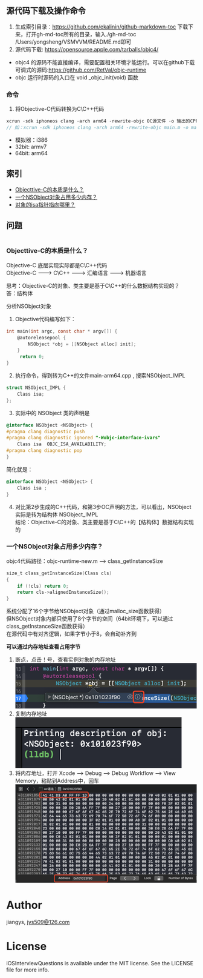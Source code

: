 ## 源代码下载及操作命令
1. 生成索引目录：https://github.com/ekalinin/github-markdown-toc  下载下来，打开gh-md-toc所有的目录，输入./gh-md-toc /Users/yongsheng/VSMVVM/README.md即可
2. 源代码下载: https://opensource.apple.com/tarballs/objc4/   
  - objc4 的源码不能直接编译，需要配置相关环境才能运行。可以在github下载可调式的源码:https://github.com/RetVal/objc-runtime   
  - objc 运行时源码的入口在 void _objc_init(void) 函数

### 命令
1. 将Objective-C代码转换为C\C++代码
```Objective-C
xcrun -sdk iphoneos clang -arch arm64 -rewrite-objc OC源文件 -o 输出的CPP文件
// 如：xcrun -sdk iphoneos clang -arch arm64 -rewrite-objc main.m -o main-arm64.cpp
```
- 模拟器：i386
- 32bit: armv7
- 64bit: arm64


## 索引
   * [Objecttive-C的本质是什么？](#Objecttive-C的本质是什么？)
   * [一个NSObject对象占用多少内存？](#一个nsobject对象占用多少内存)
   * [对象的isa指针指向哪里？](#对象的isa指针指向哪里)


## 问题

```Objective-C

```

### Objecttive-C的本质是什么？
Objective-C 底层实现实际都是C\C++代码   
Objective-C ---> C\C++ ---> 汇编语言 ---> 机器语言

思考：Objective-C的对象、类主要是基于C\C++的什么数据结构实现的？  
答：结构体

分析NSObject对象
1. Objective代码编写如下：
```Objective-C
int main(int argc, const char * argv[]) {
    @autoreleasepool {
        NSObject *obj = [[NSObject alloc] init];
    }
     return 0;
}
``` 
2. 执行命令，得到转为C++的文件main-arm64.cpp , 搜索NSObject_IMPL
```Objective-C
struct NSObject_IMPL {
	Class isa;
};
```

3. 实际中的 NSObject 类的声明是
```Objective-C
@interface NSObject <NSObject> {
#pragma clang diagnostic push
#pragma clang diagnostic ignored "-Wobjc-interface-ivars"
    Class isa  OBJC_ISA_AVAILABILITY;
#pragma clang diagnostic pop
}
```
简化就是：
```Objective-C
@interface NSObject <NSObject> {
    Class isa ;
}
```

4. 对比第2步生成的C++代码，和第3步OC声明的方法，可以看出，NSObject 实际是转为结构体 NSObject_IMPL  
结论：Objective-C的对象、类主要是基于C\C++的【结构体】数据结构实现的


### 一个NSObject对象占用多少内存？
objc4代码路径：objc-runtime-new.m --> class_getInstanceSize

```Objective-C
size_t class_getInstanceSize(Class cls)
{
    if (!cls) return 0;
    return cls->alignedInstanceSize();
}
```

系统分配了16个字节给NSObject对象（通过malloc_size函数获得）  
但NSObject对象内部只使用了8个字节的空间（64bit环境下，可以通过class_getInstanceSize函数获得）  
在源代码中有对齐逻辑，如果字节小于8，会自动补齐到

**可以通过内存地址查看占用字节**
1. 断点，点击！号，查看实例对象的内存地址  
![内存地址](res/np/NSObject1.png)
2. 复制内存地址  
![内存地址](res/np/NSObject2.png)
3. 将内存地址，打开 Xcode --> Debug --> Debug Workflow --> View Memory，粘贴到Address中，回车   
![内存地址](res/np/NSObject3.png)


# Author
jiangys, jys509@126.com

# License
iOSInterviewQuestions is available under the MIT license. See the LICENSE file for more info.
